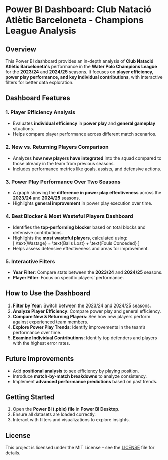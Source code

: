 
# **Power BI Dashboard: Club Natació Atlètic Barceloneta - Champions League Analysis**  

## **Overview**  
This Power BI dashboard provides an in-depth analysis of **Club Natació Atlètic Barceloneta's** performance in the **Water Polo Champions League** for the **2023/24** and **2024/25** seasons. It focuses on **player efficiency, power play performance, and key individual contributions**, with interactive filters for better data exploration.  

## **Dashboard Features**  

### **1. Player Efficiency Analysis**  
- Evaluates **individual efficiency** in **power play** and **general gameplay** situations.  
- Helps compare player performance across different match scenarios.  

### **2. New vs. Returning Players Comparison**  
- Analyzes **how new players have integrated** into the squad compared to those already in the team from previous seasons.  
- Includes performance metrics like goals, assists, and defensive actions.  

### **3. Power Play Performance Over Two Seasons**  
- A graph showing the **difference in power play effectiveness** across the **2023/24** and **2024/25** seasons.  
- Highlights **general improvement** in power play execution over time.  

### **4. Best Blocker & Most Wasteful Players Dashboard**  
- Identifies the **top-performing blocker** based on total blocks and defensive contributions.  
- Highlights the **most wasteful players**, calculated using:  
  \[
  \text{Wastage} = \text{Balls Lost} + \text{Fouls Conceded}
  \]  
- Helps assess defensive effectiveness and areas for improvement.  

### **5. Interactive Filters**  
- **Year Filter**: Compare stats between the **2023/24** and **2024/25** seasons.  
- **Player Filter**: Focus on specific players’ performance.  

## **How to Use the Dashboard**  
1. **Filter by Year**: Switch between the 2023/24 and 2024/25 seasons.  
2. **Analyze Player Efficiency**: Compare power play and general efficiency.  
3. **Compare New & Returning Players**: See how new players perform against experienced team members.  
4. **Explore Power Play Trends**: Identify improvements in the team’s performance over time.  
5. **Examine Individual Contributions**: Identify top defenders and players with the highest error rates.  

## **Future Improvements**  
- Add **positional analysis** to see efficiency by playing position.  
- Introduce **match-by-match breakdowns** to analyze consistency.  
- Implement **advanced performance predictions** based on past trends.  

## **Getting Started**  
1. Open the **Power BI (.pbix) file** in **Power BI Desktop**.  
2. Ensure all datasets are loaded correctly.  
3. Interact with filters and visualizations to explore insights.  

## **License**  
This project is licensed under the MIT License – see the [LICENSE](LICENSE) file for details.  


